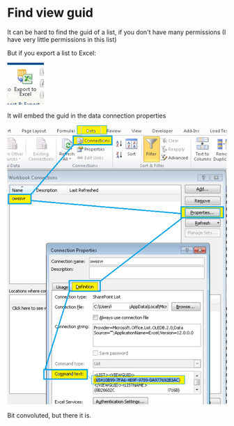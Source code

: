 # Find view guid

It can be hard to find the guid of a list, if you don't have many permissions (I have very little permissions in this list) 

But if you export a list to Excel: 

![export_to_excel](export_to_excel.png)

It will embed the guid in the data connection properties

![find_view_guid.png](find_view_guid.png)

Bit convoluted, but there it is.

